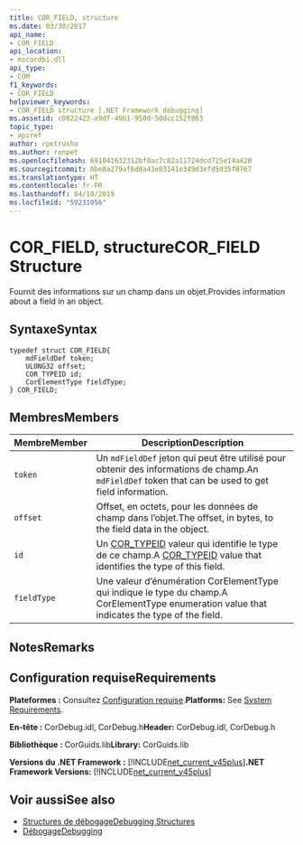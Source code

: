 ```yaml
---
title: COR_FIELD, structure
ms.date: 03/30/2017
api_name:
- COR_FIELD
api_location:
- mscordbi.dll
api_type:
- COM
f1_keywords:
- COR_FIELD
helpviewer_keywords:
- COR_FIELD structure [.NET Framework debugging]
ms.assetid: c0822423-a9df-4961-950d-50dcc152f863
topic_type:
- apiref
author: rpetrusha
ms.author: ronpet
ms.openlocfilehash: 691041632312bf8ac7c82a11724dcd725e14a420
ms.sourcegitcommit: 0be8a279af6d8a43e03141e349d3efd5d35f8767
ms.translationtype: HT
ms.contentlocale: fr-FR
ms.lasthandoff: 04/18/2019
ms.locfileid: "59231056"
---
```

# <a name="corfield-structure"></a><span data-ttu-id="2a898-102">COR_FIELD, structure</span><span class="sxs-lookup"><span data-stu-id="2a898-102">COR_FIELD Structure</span></span>
<span data-ttu-id="2a898-103">Fournit des informations sur un champ dans un objet.</span><span class="sxs-lookup"><span data-stu-id="2a898-103">Provides information about a field in an object.</span></span>  
  
## <a name="syntax"></a><span data-ttu-id="2a898-104">Syntaxe</span><span class="sxs-lookup"><span data-stu-id="2a898-104">Syntax</span></span>  
  
```  
typedef struct COR_FIELD{  
    mdFieldDef token;  
    ULONG32 offset;  
    COR_TYPEID id;  
    CorElementType fieldType;  
} COR_FIELD;  
```  
  
## <a name="members"></a><span data-ttu-id="2a898-105">Membres</span><span class="sxs-lookup"><span data-stu-id="2a898-105">Members</span></span>  
  
|<span data-ttu-id="2a898-106">Membre</span><span class="sxs-lookup"><span data-stu-id="2a898-106">Member</span></span>|<span data-ttu-id="2a898-107">Description</span><span class="sxs-lookup"><span data-stu-id="2a898-107">Description</span></span>|  
|------------|-----------------|  
|`token`|<span data-ttu-id="2a898-108">Un `mdFieldDef` jeton qui peut être utilisé pour obtenir des informations de champ.</span><span class="sxs-lookup"><span data-stu-id="2a898-108">An `mdFieldDef` token that can be used to get field information.</span></span>|  
|`offset`|<span data-ttu-id="2a898-109">Offset, en octets, pour les données de champ dans l’objet.</span><span class="sxs-lookup"><span data-stu-id="2a898-109">The offset, in bytes, to the field data in the object.</span></span>|  
|`id`|<span data-ttu-id="2a898-110">Un [COR_TYPEID](../../../../docs/framework/unmanaged-api/debugging/cor-typeid-structure.md) valeur qui identifie le type de ce champ.</span><span class="sxs-lookup"><span data-stu-id="2a898-110">A [COR_TYPEID](../../../../docs/framework/unmanaged-api/debugging/cor-typeid-structure.md) value that identifies the type of this field.</span></span>|  
|`fieldType`|<span data-ttu-id="2a898-111">Une valeur d’énumération CorElementType qui indique le type du champ.</span><span class="sxs-lookup"><span data-stu-id="2a898-111">A CorElementType enumeration value that indicates the type of the field.</span></span>|  
  
## <a name="remarks"></a><span data-ttu-id="2a898-112">Notes</span><span class="sxs-lookup"><span data-stu-id="2a898-112">Remarks</span></span>  
  
## <a name="requirements"></a><span data-ttu-id="2a898-113">Configuration requise</span><span class="sxs-lookup"><span data-stu-id="2a898-113">Requirements</span></span>  
 <span data-ttu-id="2a898-114">**Plateformes :** Consultez [Configuration requise](../../../../docs/framework/get-started/system-requirements.md).</span><span class="sxs-lookup"><span data-stu-id="2a898-114">**Platforms:** See [System Requirements](../../../../docs/framework/get-started/system-requirements.md).</span></span>  
  
 <span data-ttu-id="2a898-115">**En-tête :** CorDebug.idl, CorDebug.h</span><span class="sxs-lookup"><span data-stu-id="2a898-115">**Header:** CorDebug.idl, CorDebug.h</span></span>  
  
 <span data-ttu-id="2a898-116">**Bibliothèque :** CorGuids.lib</span><span class="sxs-lookup"><span data-stu-id="2a898-116">**Library:** CorGuids.lib</span></span>  
  
 <span data-ttu-id="2a898-117">**Versions du .NET Framework :** [!INCLUDE[net_current_v45plus](../../../../includes/net-current-v45plus-md.md)]</span><span class="sxs-lookup"><span data-stu-id="2a898-117">**.NET Framework Versions:** [!INCLUDE[net_current_v45plus](../../../../includes/net-current-v45plus-md.md)]</span></span>  
  
## <a name="see-also"></a><span data-ttu-id="2a898-118">Voir aussi</span><span class="sxs-lookup"><span data-stu-id="2a898-118">See also</span></span>

- [<span data-ttu-id="2a898-119">Structures de débogage</span><span class="sxs-lookup"><span data-stu-id="2a898-119">Debugging Structures</span></span>](../../../../docs/framework/unmanaged-api/debugging/debugging-structures.md)
- [<span data-ttu-id="2a898-120">Débogage</span><span class="sxs-lookup"><span data-stu-id="2a898-120">Debugging</span></span>](../../../../docs/framework/unmanaged-api/debugging/index.md)
